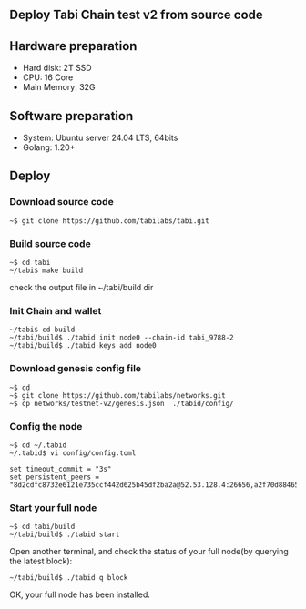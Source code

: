 ## Deploy Tabi Chain test v2 from source code

## Hardware preparation
- Hard disk: 2T SSD
- CPU: 16 Core
- Main Memory: 32G

## Software preparation
- System: Ubuntu server 24.04 LTS, 64bits
- Golang: 1.20+

## Deploy
### Download source code
```shell
~$ git clone https://github.com/tabilabs/tabi.git
```

### Build source code
```shell
~$ cd tabi
~/tabi$ make build
```

check the output file in ~/tabi/build dir


### Init Chain and wallet
```shell
~/tabi$ cd build
~/tabi/build$ ./tabid init node0 --chain-id tabi_9788-2
~/tabi/build$ ./tabid keys add node0
```

### Download genesis config file
```shell
~$ cd 
~$ git clone https://github.com/tabilabs/networks.git
~$ cp networks/testnet-v2/genesis.json  ./tabid/config/
```

### Config the node
```shell
~$ cd ~/.tabid
~/.tabid$ vi config/config.toml

set timeout_commit = "3s"
set persistent_peers = "8d2cdfc8732e6121e735ccf442d625b45df2ba2a@52.53.128.4:26656,a2f70d88465a039d35a81d7e162c31cb01270f78@54.241.128.139:26656,966a1b1bcd43cca983e369e6f0ab1e412ec79446@54.176.175.50:26656,08aef064d88d4201891d20232c89d8a7e9b4a8e4@54.177.180.136:26656" 

```



### Start your full node
```shell
~$ cd tabi/build
~/tabi/build$ ./tabid start
```

Open another terminal, and check the status of your full node(by querying the latest block):
```shell
~/tabi/build$ ./tabid q block
```

OK, your full node has been installed.

